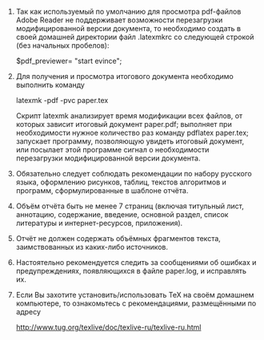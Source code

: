 1. Так как используемый по умолчанию для просмотра pdf-файлов Adobe Reader не 
   поддерживает возможности перезагрузки модифицированной версии документа, то
   необходимо создать в своей домашней директории файл .latexmkrc со следующей
   строкой (без начальных пробелов):

     $pdf_previewer= "start evince";
 
1. Для получения и просмотра итогового документа необходимо выполнить команду

     latexmk -pdf -pvc paper.tex

   Скрипт latexmk анализирует время модификации всех файлов, от которых
   зависит итоговый документ paper.pdf; выполняет при необходимости
   нужное количество раз команду pdflatex paper.tex; запускает программу,
   позволяющую увидеть итоговый документ, или посылает этой программе
   сигнал о необходимости перезагрузки модифицированной версии документа. 

1. Обязательно следует соблюдать рекомендации по набору русского языка, 
   оформлению рисунков, таблиц, текстов алгоритмов и программ, сформулированные
   в шаблоне отчёта.

1. Объём отчёта быть не менее 7 страниц (включая титульный лист, аннотацию,
   содержание, введение, основной раздел, список литературы и
   интернет-ресурсов, приложения).

1. Отчёт не должен содержать объёмных фрагментов текста, заимствованных из
   каких-либо источников. 

1. Настоятельно рекомендуется следить за сообщениями об ошибках и 
   предупреждениях, появляющихся в файле paper.log, и исправлять их.

1. Если Вы захотите установить/использовать TeX на своём домашнем компьютере,
   то ознакомьтесь с рекомендациями, размещёнными по адресу

     http://www.tug.org/texlive/doc/texlive-ru/texlive-ru.html
 
